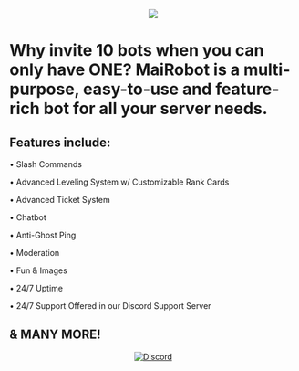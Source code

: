 <p align="center">
  <img src="https://i.imgur.com/qx95ola.png">
</p>

# Why invite 10 bots when you can only have ONE? MaiRobot is a multi-purpose, easy-to-use and feature-rich bot for all your server needs.

## Features include:

• Slash Commands

• Advanced Leveling System w/ Customizable Rank Cards

• Advanced Ticket System

• Chatbot

• Anti-Ghost Ping

• Moderation

• Fun & Images

• 24/7 Uptime

• 24/7 Support Offered in our Discord Support Server

## & MANY MORE!

<p align='center'><a href="https://discord.gg/5ya7rHDS8H" target="_blank" rel="noopener noreferrer">
    <img src="https://discordapp.com/api/guilds/747410023130595428/widget.png?style=banner4" alt="Discord" />
</a></p>

